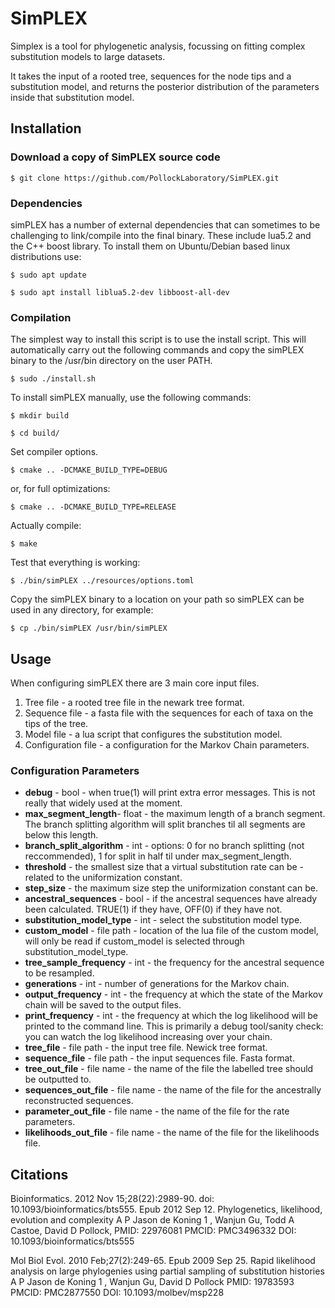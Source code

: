# SimPLEX

Simplex is a tool for phylogenetic analysis, focussing on fitting complex substitution models to large datasets.

It takes the input of a rooted tree, sequences for the node tips and a substitution model, and returns the posterior distribution of the parameters inside that substitution model.

## Installation

### Download a copy of SimPLEX source code

	$ git clone https://github.com/PollockLaboratory/SimPLEX.git

### Dependencies
simPLEX has a number of external dependencies that can sometimes to be challenging to link/compile into the final binary. These include lua5.2 and the C++ boost library. To install them on Ubuntu/Debian based linux distributions use:

	$ sudo apt update
	
	$ sudo apt install liblua5.2-dev libboost-all-dev
	
### Compilation
The simplest way to install this script is to use the install script. This will automatically carry out the following commands and copy the simPLEX binary to the /usr/bin directory on the user PATH.

	$ sudo ./install.sh
	
To install simPLEX manually, use the following commands: 

	$ mkdir build
	
	$ cd build/

Set compiler options.

	$ cmake .. -DCMAKE_BUILD_TYPE=DEBUG	

or, for full optimizations:
	
	$ cmake .. -DCMAKE_BUILD_TYPE=RELEASE

Actually compile:

	$ make
	
Test that everything is working:

	$ ./bin/simPLEX ../resources/options.toml
	
Copy the simPLEX binary to a location on your path so simPLEX can be used in any directory, for example:

	$ cp ./bin/simPLEX /usr/bin/simPLEX
	
## Usage

When configuring simPLEX there are 3 main core input files.

1. Tree file - a rooted tree file in the newark tree format.
2. Sequence file - a fasta file with the sequences for each of taxa on the tips of the tree.
3. Model file - a lua script that configures the substitution model.
4. Configuration file - a configuration for the Markov Chain parameters.

### Configuration Parameters

* **debug** - bool - when true(1) will print extra error messages. This is not really that widely used at the moment.
* **max_segment_length**- float - the maximum length of a branch segment. The branch splitting algorithm will split branches til all segments are below this length.
* **branch_split_algorithm** - int - options: 0 for no branch splitting (not reccommended), 1 for split in half til under max_segment_length.
* **threshold** - the smallest size that a virtual substitution rate can be - related to the uniformization constant.
* **step_size** - the maximum size step the uniformization constant can be.
* **ancestral_sequences** - bool - if the ancestral sequences have already been calculated. TRUE(1) if they have, OFF(0) if they have not.
* **substitution_model_type** - int - select the substitution model type.
* **custom_model** - file path - location of the lua file of the custom model, will only be read if custom_model is selected through substitution_model_type.
* **tree_sample_frequency** - int - the frequency for the ancestral sequence to be resampled.
* **generations** - int - number of generations for the Markov chain.
* **output_frequency** - int - the frequency at which the state of the Markov chain will be saved to the output files.
* **print_frequency** - int - the frequency at which the log likelihood will be printed to the command line. This is primarily a debug tool/sanity check: you can watch the log likelihood increasing over your chain.
* **tree_file** - file path - the input tree file. Newick tree format.
* **sequence_file** - file path - the input sequences file. Fasta format.
* **tree_out_file** - file name - the name of the file the labelled tree should be outputted to.
* **sequences_out_file** - file name - the name of the file for the ancestrally reconstructed sequences.
* **parameter_out_file** - file name - the name of the file for the rate parameters.
* **likelihoods_out_file** - file name - the name of the file for the likelihoods file.

## Citations

Bioinformatics. 2012 Nov 15;28(22):2989-90. doi: 10.1093/bioinformatics/bts555. Epub 2012 Sep 12. Phylogenetics, likelihood, evolution and complexity A P Jason de Koning 1 , Wanjun Gu, Todd A Castoe, David D Pollock, PMID: 22976081 PMCID: PMC3496332 DOI: 10.1093/bioinformatics/bts555

Mol Biol Evol. 2010 Feb;27(2):249-65. Epub 2009 Sep 25. Rapid likelihood analysis on large phylogenies using partial sampling of substitution histories A P Jason de Koning 1 , Wanjun Gu, David D Pollock PMID: 19783593 PMCID: PMC2877550 DOI: 10.1093/molbev/msp228
